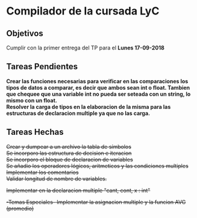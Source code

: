 <h1>Compilador de la cursada LyC</h1>
<h2>Objetivos</h2>
Cumplir con la primer entrega del TP para el <b>Lunes 17-09-2018</b><br>


<h2>Tareas Pendientes</h2>
<b>Crear las funciones necesarias para verificar en las comparaciones los tipos de datos a comparar, es decir que ambos sean int o float. Tambien que chequee que una variable int no pueda ser seteada con un string, lo mismo con un float.</b><br>
<b>Resolver la carga de tipos en la elaboracion de la misma para las estructuras de declaracion multiple ya que no las carga.</b><br>

<h2>Tareas Hechas</h2>
<strike>Crear y dumpear a un archivo la tabla de símbolos</strike><br>
<strike>Se incorporo las estructura de decision e iteracion</strike><br>
<strike>Se incorporo el bloque de declaracion de variables</strike><br>
<strike>Se añadio los operadores lógicos, aritmeticos y las condiciones multiples</strike><br>
<strike>Implementar los comentarios</strike><br>
<strike>Validar longitud de nombre de variables.</strike><br>

<strike>Implementar en la declaracion multiple "cant, cont, x : int"</strike><br>

<strike>-Temas Especiales- Implementar la asignacion multiple y la funcion AVG (promedio)</strike><br>
